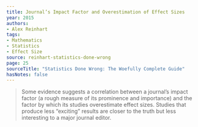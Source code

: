 ```yaml
---
title: Journal’s Impact Factor and Overestimation of Effect Sizes
year: 2015
authors:
- Alex Reinhart
tags:
- Mathematics
- Statistics
- Effect Size
source: reinhart-statistics-done-wrong
page: 25
sourceTitle: "Statistics Done Wrong: The Woefully Complete Guide"
hasNotes: false
---
```


> Some evidence suggests a correlation between a journal’s impact factor
>   (a rough measure of its prominence and importance)
>   and the factor by which its studies overestimate effect sizes.
> Studies that produce less “exciting” results are closer to the truth but less interesting to a major journal editor.
